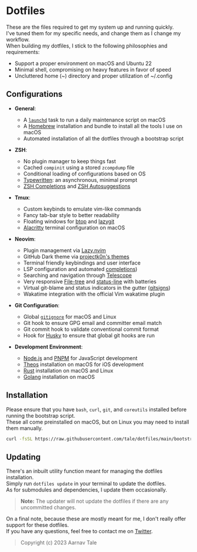 # Dotfiles

These are the files required to get my system up and running quickly.<br>
I've tuned them for my specific needs, and change them as I change my workflow.<br>
When building my dotfiles, I stick to the following philosophies and requirements:<br>

- Support a proper environment on macOS and Ubuntu 22
- Minimal shell, compromising on heavy features in favor of speed
- Uncluttered home (~) directory and proper utilization of ~/.config

## Configurations

- **General**:
  - A [`launchd`](https://www.launchd.info) task to run a daily maintenance script on macOS
  - A [Homebrew](https://brew.sh) installation and bundle to install all the tools I use on macOS
  - Automated installation of all the dotfiles through a bootstrap script

- **ZSH**:
  - No plugin manager to keep things fast
  - Cached `compinit` using a stored `zcompdump` file
  - Conditional loading of configurations based on OS
  - [Typewritten](https://typewritten.dev/#/): an asynchronous, minimal prompt
  - [ZSH Completions](https://github.com/zsh-users/zsh-completions) and [ZSH Autosuggestions](https://github.com/zsh-users/zsh-autosuggestions)

- **Tmux**:
  - Custom keybinds to emulate vim-like commands
  - Fancy tab-bar style to better readability
  - Floating windows for [btop](https://github.com/aristocratos/btop) and [lazygit](https://github.com/jesseduffield/lazygit)
  - [Alacritty](https://alacritty.org) terminal configuration on macOS

- **Neovim**:
  - Plugin management via [Lazy.nvim](https://github.com/folke/lazy.nvim)
  - GitHub Dark theme via [projectk0n's themes](https://github.com/projekt0n/github-nvim-theme)
  - Terminal friendly keybindings and user interface
  - LSP configuration and automated [completions](https://github.com/hrsh7th/nvim-cmp))
  - Searching and navigation through [Telescope](https://github.com/nvim-telescope/telescope.nvim)
  - Very responsive [File-tree](https://github.com/nvim-neo-tree/neo-tree.nvim) and [status-line](https://github.com/nvim-lualine/lualine.nvim) with batteries
  - Virtual git-blame and status indicators in the gutter ([gitsigns](https://github.com/lewis6991/gitsigns.nvim))
  - Wakatime integration with the official Vim wakatime plugin

- **Git Configuration**:
  - Global [`gitignore`](./config/git/.gitignore) for macOS and Linux
  - Git hook to ensure GPG email and committer email match
  - Git commit hook to validate conventional commit format
  - Hook for [Husky](https://github.com/typicode/husky) to ensure that global git hooks are run

- **Development Environment**:
  - [Node.js](https://nodejs.org) and [PNPM](https://pnpm.io) for JavaScript development
  - [Theos](https://github.com/theos/theos) installation on macOS for iOS development
  - [Rust](https://www.rust-lang.org) installation on macOS and Linux
  - [Golang](https://golang.org) installation on macOS

## Installation

Please ensure that you have `bash`, `curl`, `git`, and `coreutils` installed before running the bootstrap script.<br>
These all come preinstalled on macOS, but on Linux you may need to install them manually.

```sh
curl -fsSL https://raw.githubusercontent.com/tale/dotfiles/main/bootstrap.sh | bash -
```

## Updating

There's an inbuilt utility function meant for managing the dotfiles installation.<br>
Simply run `dotfiles update` in your terminal to update the dotfiles.<br>
As for submodules and dependencies, I update them occasionally.

> **Note:** The updater will not update the dotfiles if there are any uncommitted changes.

On a final note, because these are mostly meant for me, I don't really offer support for these dotfiles.<br>
If you have any questions, feel free to contact me on [Twitter](https://twitter.com/aarnavtale).
> Copyright (c) 2023 Aarnav Tale

